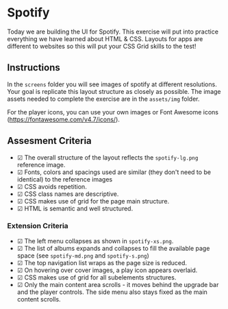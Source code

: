 # Spotify
Today we are building the UI for Spotify. This exercise will put into practice everything we have learned about HTML & CSS. Layouts for apps are different to websites so this will put your CSS Grid skills to the test!

## Instructions
In the `screens` folder you will see images of spotify at different resolutions. Your goal is replicate this layout structure as closely as possible. The image assets needed to complete the exercise are in the `assets/img` folder.

For the player icons, you can use your own images or Font Awesome icons (https://fontawesome.com/v4.7/icons/).

## Assesment Criteria
* &#9745; The overall structure of the layout reflects the `spotify-lg.png` reference image. 
* &#9745; Fonts, colors and spacings used are similar (they don't need to be identical) to the reference images
* &#9745; CSS avoids repetition.
* &#9745; CSS class names are descriptive.
* &#9745; CSS makes use of grid for the page main structure.
* &#9745; HTML is semantic and well structured.

### Extension Criteria
* &#9745; The left menu collapses as shown in `spotify-xs.png`.
* &#9745; The list of albums expands and collapses to fill the available page space (see `spotify-md.png` and `spotify-s.png`)
* &#9745; The top navigation list wraps as the page size is reduced.
* &#9745; On hovering over cover images, a play icon appears overlaid.
* &#9745; CSS makes use of grid for all subelements structures.
* &#9745; Only the main content area scrolls - it moves behind the upgrade bar and the player controls. The side menu also stays fixed as the main content scrolls.
